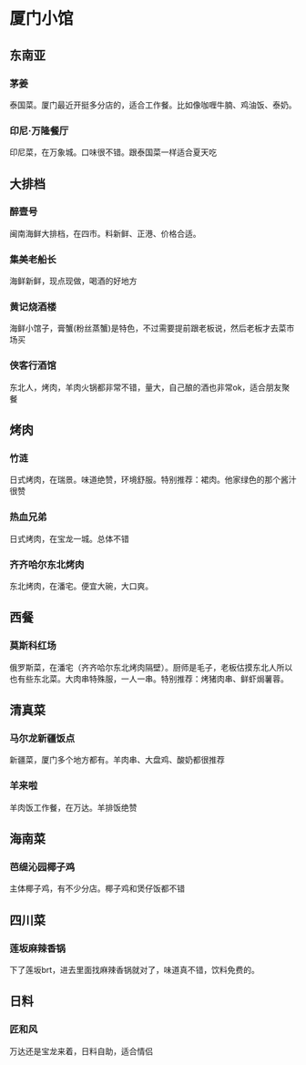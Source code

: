 # 厦门小馆

## 东南亚
### 茅姜

泰国菜。厦门最近开挺多分店的，适合工作餐。比如像咖喱牛腩、鸡油饭、泰奶。

### 印尼·万隆餐厅

印尼菜，在万象城。口味很不错。跟泰国菜一样适合夏天吃

## 大排档

### 醉壹号

闽南海鲜大排档，在四市。料新鲜、正港、价格合适。

### 集美老船长
海鲜新鲜，现点现做，喝酒的好地方

### 黄记烧酒楼
海鲜小馆子，膏蟹(粉丝蒸蟹)是特色，不过需要提前跟老板说，然后老板才去菜市场买

### 侠客行酒馆
东北人，烤肉，羊肉火锅都非常不错，量大，自己酿的酒也非常ok，适合朋友聚餐

## 烤肉

### 竹涟

日式烤肉，在瑞景。味道绝赞，环境舒服。特别推荐：裙肉。他家绿色的那个酱汁很赞

### 热血兄弟

日式烤肉，在宝龙一城。总体不错

### 齐齐哈尔东北烤肉

东北烤肉，在潘宅。便宜大碗，大口爽。

## 西餐

### 莫斯科红场

俄罗斯菜，在潘宅（齐齐哈尔东北烤肉隔壁）。厨师是毛子，老板估摸东北人所以也有些东北菜。大肉串特殊服，一人一串。特别推荐：烤猪肉串、鲜虾焗薯蓉。

## 清真菜

### 马尔龙新疆饭点

新疆菜，厦门多个地方都有。羊肉串、大盘鸡、酸奶都很推荐

### 羊来啦

羊肉饭工作餐，在万达。羊排饭绝赞

## 海南菜

### 芭缇沁园椰子鸡

主体椰子鸡，有不少分店。椰子鸡和煲仔饭都不错

## 四川菜
### 莲坂麻辣香锅
下了莲坂brt，进去里面找麻辣香锅就对了，味道真不错，饮料免费的。

## 日料
### 匠和风
万达还是宝龙来着，日料自助，适合情侣
